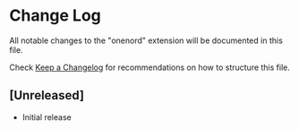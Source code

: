 # Change Log
All notable changes to the "onenord" extension will be documented in this file.

Check [Keep a Changelog](http://keepachangelog.com/) for recommendations on how to structure this file.

## [Unreleased]
- Initial release

